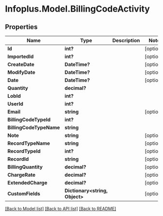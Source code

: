 # Infoplus.Model.BillingCodeActivity
## Properties

Name | Type | Description | Notes
------------ | ------------- | ------------- | -------------
**Id** | **int?** |  | [optional] 
**ImportedId** | **int?** |  | [optional] 
**CreateDate** | **DateTime?** |  | [optional] 
**ModifyDate** | **DateTime?** |  | [optional] 
**Date** | **DateTime?** |  | [optional] 
**Quantity** | **decimal?** |  | 
**LobId** | **int?** |  | 
**UserId** | **int?** |  | 
**Email** | **string** |  | [optional] 
**BillingCodeTypeId** | **int?** |  | 
**BillingCodeTypeName** | **string** |  | 
**Note** | **string** |  | [optional] 
**RecordTypeName** | **string** |  | [optional] 
**RecordTypeId** | **int?** |  | [optional] 
**RecordId** | **string** |  | [optional] 
**BillingQuantity** | **decimal?** |  | [optional] 
**ChargeRate** | **decimal?** |  | [optional] 
**ExtendedCharge** | **decimal?** |  | [optional] 
**CustomFields** | **Dictionary&lt;string, Object&gt;** |  | [optional] 

[[Back to Model list]](../README.md#documentation-for-models) [[Back to API list]](../README.md#documentation-for-api-endpoints) [[Back to README]](../README.md)

